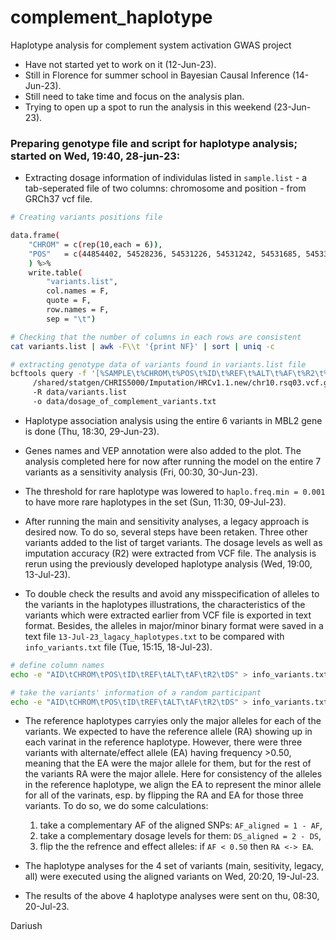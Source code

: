 # complement_haplotype
Haplotype analysis for complement system activation GWAS project

- Have not started yet to work on it (12-Jun-23).
- Still in Florence for summer school in Bayesian Causal Inference (14-Jun-23).
- Still need to take time and focus on the analysis plan.
- Trying to open up a spot to run the analysis in this weekend (23-Jun-23).

### Preparing genotype file and script for haplotype analysis; started on Wed, 19:40, 28-jun-23:

- Extracting dosage information of individulas listed in `sample.list` - a tab-seperated file of two columns: chromosome and position - from GRCh37 vcf file. 

```bash
# Creating variants positions file

data.frame(
    "CHROM" = c(rep(10,each = 6)),
    "POS"   = c(44854402, 54528236, 54531226, 54531242, 54531685, 54533360, 54540783)
    ) %>%
    write.table(
        "variants.list", 
        col.names = F, 
        quote = F, 
        row.names = F, 
        sep = "\t")

# Checking that the number of columns in each rows are consistent
cat variants.list | awk -F\\t '{print NF}' | sort | uniq -c

# extracting genotype data of variants found in variants.list file
bcftools query -f '[%SAMPLE\t%CHROM\t%POS\t%ID\t%REF\t%ALT\t%AF\t%R2\t%DS\n]'
	 /shared/statgen/CHRIS5000/Imputation/HRCv1.1.new/chr10.rsq03.vcf.gz 
	 -R data/variants.list 
	 -o data/dosage_of_complement_variants.txt
```

- Haplotype association analysis using the entire 6 variants in MBL2 gene is done (Thu, 18:30, 29-Jun-23).

- Genes names and VEP annotation were also added to the plot. The analysis completed here for now after running the model on the entire 7 variants as a sensitivity analysis (Fri, 00:30, 30-Jun-23).

- The threshold for rare haplotype was lowered to `haplo.freq.min = 0.001` to have more rare haplotypes in the set (Sun, 11:30, 09-Jul-23).

- After running the main and sensitivity analyses, a legacy approach is desired now. To do so, several steps have been retaken. Three other variants added to the list of target variants. The dosage levels as well as imputation accuracy (R2) were extracted from VCF file. The analysis is rerun using the previously developed haplotype analysis (Wed, 19:00, 13-Jul-23).

- To double check the results and avoid any misspecification of alleles to the variants in the haplotypes illustrations, the characteristics of the variants which were extracted earlier from VCF file is exported in text format. Besides, the alleles in major/minor binary format were saved in a text file `13-Jul-23_lagacy_haplotypes.txt` to be compared with  `info_variants.txt` file (Tue, 15:15, 18-Jul-23).

```bash
# define column names
echo -e "AID\tCHROM\tPOS\tID\tREF\tALT\tAF\tR2\tDS" > info_variants.txt

# take the variants' information of a random participant
echo -e "AID\tCHROM\tPOS\tID\tREF\tALT\tAF\tR2\tDS" > info_variants.txt
```
- The reference haplotypes carryies only the major alleles for each of the variants. We expected to have the reference allele (RA) showing up in each varinat in the reference haplotype. However, there were three variants with alternate/effect allele (EA) having frequency >0.50, meaning that the EA were the major allele for them, but for the rest of the variants RA were the major allele. Here for consistency of the alleles in the reference haplotype, we align the EA to represent the minor allele for all of the varinats, esp. by flipping the RA and EA for those three variants. To do so, we do some calculations:
    1. take a complementary AF of the aligned SNPs: `AF_aligned = 1 - AF`,
    2. take a complementary dosage levels for them: `DS_aligned = 2 - DS`, 
    3. flip the the refrence and effect alleles: if `AF < 0.50` then `RA <-> EA`.

- The haplotype analyses for the 4 set of variants (main, sesitivity, legacy, all) were executed using the aligned variants on Wed, 20:20, 19-Jul-23.
- The results of the above 4 haplotype analyses were sent on thu, 08:30, 20-Jul-23.

Dariush
